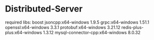 # Distributed-Server

required libs:
  boost
  jsoncpp:x64-windows                               1.9.5
  grpc:x64-windows                                  1.51.1
  openssl:x64-windows                               3.3.1
  protobuf:x64-windows                              3.21.12
  redis-plus-plus:x64-windows                       1.3.12
  mysql-connector-cpp:x64-windows                   8.0.32
